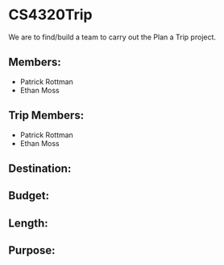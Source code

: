 # CS4320Trip
We are to find/build a team to carry out the Plan a Trip project.

## Members:
* Patrick Rottman
* Ethan Moss

## Trip Members:
* Patrick Rottman
* Ethan Moss

## Destination:

## Budget:

## Length:

## Purpose:
